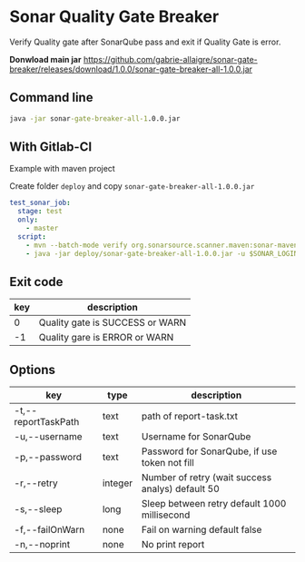 # Sonar Quality Gate Breaker

Verify Quality gate after SonarQube pass and exit if Quality Gate is error.

**Donwload main jar** https://github.com/gabrie-allaigre/sonar-gate-breaker/releases/download/1.0.0/sonar-gate-breaker-all-1.0.0.jar

## Command line

```cmd
java -jar sonar-gate-breaker-all-1.0.0.jar
```

## With Gitlab-CI

Example with maven project

Create folder `deploy` and copy `sonar-gate-breaker-all-1.0.0.jar`

```yaml
test_sonar_job:
  stage: test
  only:
    - master
  script:
    - mvn --batch-mode verify org.sonarsource.scanner.maven:sonar-maven-plugin:3.0.1:sonar -Dsonar.host.url=$SONAR_URL -Dsonar.login=$SONAR_LOGIN -PCI
    - java -jar deploy/sonar-gate-breaker-all-1.0.0.jar -u $SONAR_LOGIN
```

## Exit code

| key | description |
| --- | --- |
| 0 | Quality gate is SUCCESS or WARN |
| -1 | Quality gare is ERROR or WARN |

## Options

| key | type | description |
| --- | --- | --- |
| -t,--reportTaskPath | text | path of report-task.txt |
| -u,--username | text | Username for SonarQube |
| -p,--password | text | Password for SonarQube, if use token not fill |
| -r,--retry | integer | Number of retry (wait success analys) default 50 |
| -s,--sleep | long | Sleep between retry default 1000 millisecond |
| -f,--failOnWarn | none | Fail on warning default false |
| -n,--noprint | none |  No print report |
